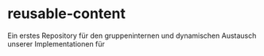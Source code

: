 reusable-content
================

Ein erstes Repository für den gruppeninternen und dynamischen Austausch unserer Implementationen für
